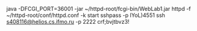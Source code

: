 java -DFCGI_PORT=36001 -jar ~/httpd-root/fcgi-bin/WebLab1.jar
httpd -f ~/httpd-root/conf/httpd.conf -k start
sshpass -p IYoL\)4551 ssh s408116@helios.cs.ifmo.ru -p 2222
crf;bvjtbvz3!